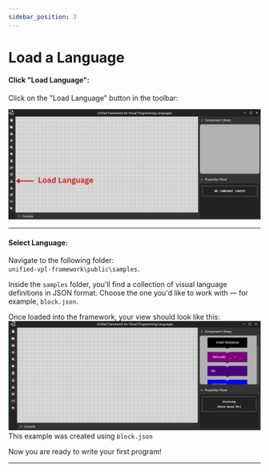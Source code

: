 ```yaml
---
sidebar_position: 3
---
```


# Load a Language

#### Click "Load Language":
Click on the "Load Language" button in the toolbar: 

![Load Language](/img/LoadLanguage.png)

---

#### Select Language:
Navigate to the following folder:  
`unified-vpl-framework\public\samples`.  

Inside the `samples` folder, you'll find a collection of visual language definitions in JSON format.
Choose the one you'd like to work with — for example, `block.json`.

Once loaded into the framework, your view should look like this:
![View after loading a language](/img/view_after_loading_lang.png)
This example was created using `block.json`


Now you are ready to write your first program!

---